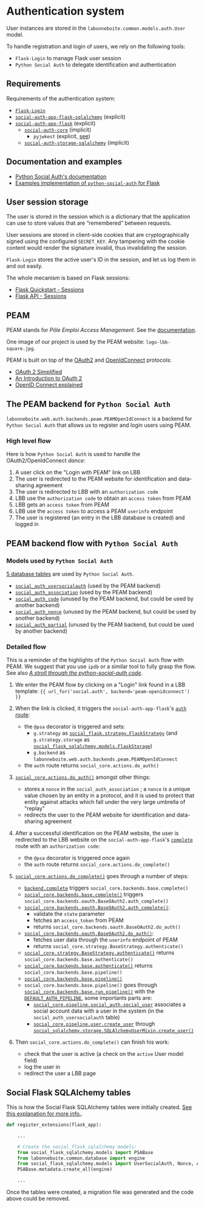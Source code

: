 # Authentication system

User instances are stored in the `labonneboite.common.models.auth.User` model.

To handle registration and login of users, we rely on the following tools:

- `Flask-Login` to manage Flask user session
- `Python Social Auth` to delegate identification and authentication

## Requirements

Requirements of the authentication system:

- [`Flask-Login`](https://github.com/maxcountryman/flask-login)
- [`social-auth-app-flask-sqlalchemy`](https://github.com/python-social-auth/social-app-flask-sqlalchemy) (explicit)
- [`social-auth-app-flask`](https://github.com/python-social-auth/social-app-flask) (explicit)
    - [`social-auth-core`](https://github.com/python-social-auth/social-core) (implicit)
        - `pyjwkest` (explicit, [see](https://github.com/python-social-auth/social-core/blob/0e2cce/requirements-openidconnect.txt))
    - [`social-auth-storage-sqlalchemy`](https://github.com/python-social-auth/social-storage-sqlalchemy) (implicit)

## Documentation and examples

- [Python Social Auth's documentation](https://python-social-auth.readthedocs.io/en/latest/)
- [Examples implementation of `python-social-auth` for Flask](https://github.com/python-social-auth/social-examples/tree/15f87f/example-flask)

## User session storage

The user is stored in the session which is a dictionary that the application can use to store values that are “remembered” between requests.

User sessions are stored in client-side cookies that are cryptographically signed using the configured `SECRET_KEY`. Any tampering with the cookie content would render the signature invalid, thus invalidating the session.

`Flask-Login` stores the active user's ID in the session, and let us log them in and out easily.

The whole mecanism is based on Flask sessions:

- [Flask Quickstart - Sessions](http://flask.pocoo.org/docs/0.12/quickstart/#sessions)
- [Flask API - Sessions](http://flask.pocoo.org/docs/0.12/api/#sessions)

## PEAM

PEAM stands for *Pôle Emploi Access Management*. See the [documentation](https://www-r.es-qvr-dev.fr/portail-developpeur-cms/home/catalogue-des-api/documentation-des-api/utiliser-les-api/authorization-code-flow.html).

One image of our project is used by the PEAM website: `logo-lbb-square.jpg`.

PEAM is built on top of the [OAuth2](https://oauth.net/2/) and [OpenIdConnect](http://openid.net/connect/) protocols:

- [OAuth 2 Simplified](https://aaronparecki.com/oauth-2-simplified/)
- [An Introduction to OAuth 2](https://www.digitalocean.com/community/tutorials/an-introduction-to-oauth-2)
- [OpenID Connect explained](https://connect2id.com/learn/openid-connect)

## The PEAM backend for `Python Social Auth`

`labonneboite.web.auth.backends.peam.PEAMOpenIdConnect` is a backend for `Python Social Auth` that allows us to register and login users using PEAM.

### High level flow

Here is how `Python Social Auth` is used to handle the OAuth2/OpenIdConnect *dance*:

1. A user click on the "Login with PEAM" link on LBB
2. The user is redirected to the PEAM website for identification and data-sharing agreement
3. The user is redirected to LBB with an `authorization code`
4. LBB use the `authorization code` to obtain an `access token` from PEAM
5. LBB gets an `access token` from PEAM
6. LBB use the `access token` to access a PEAM `userinfo` endpoint
7. The user is registered (an entry in the LBB database is created) and logged in

## PEAM backend flow with `Python Social Auth`

### Models used by `Python Social Auth`

[5 database tables](https://python-social-auth.readthedocs.io/en/latest/storage.html) are used by `Python Social Auth`.

- [`social_auth_usersocialauth`](https://github.com/python-social-auth/social-app-flask-sqlalchemy/blob/09610f/social_flask_sqlalchemy/models.py#L31) (used by the PEAM backend)
- [`social_auth_association`](https://github.com/python-social-auth/social-app-flask-sqlalchemy/blob/09610f/social_flask_sqlalchemy/models.py#L52) (used by the PEAM backend)
- [`social_auth_code`](https://github.com/python-social-auth/social-app-flask-sqlalchemy/blob/09610f/social_flask_sqlalchemy/models.py#L57) (unused by the PEAM backend, but could be used by another backend)
- [`social_auth_nonce`](https://github.com/python-social-auth/social-app-flask-sqlalchemy/blob/09610f/social_flask_sqlalchemy/models.py#L47) (unused by the PEAM backend, but could be used by another backend)
- [`social_auth_partial`](https://github.com/python-social-auth/social-app-flask-sqlalchemy/blob/09610f/social_flask_sqlalchemy/models.py#L62) (unused by the PEAM backend, but could be used by another backend)

### Detailed flow

This is a reminder of the highlights of the `Python Social Auth` flow with PEAM. We suggest that you use `ipdb` or a similar tool to fully grasp the flow. See also [*A stroll through the python-social-auth code*](http://www.leehodgkinson.com/blog/a-stroll-through-the-python-social-auth-code/).

1. We enter the PEAM flow by clicking on a "Login" link found in a LBB template: `{{ url_for('social.auth', backend='peam-openidconnect') }}`

2. When the link is clicked, it triggers the `social-auth-app-flask`'s [`auth` route](https://github.com/python-social-auth/social-app-flask/blob/747481/social_flask/routes.py#L11-L14):
    - the `@psa` decorator is triggered and sets:
        - `g.strategy` as [`social_flask.strategy.FlaskStrategy`](https://github.com/python-social-auth/social-app-flask/blob/747481/social_flask/strategy.py#L16-L56) (and `g.strategy.storage` as [`social_flask_sqlalchemy.models.FlaskStorage`](https://github.com/python-social-auth/social-app-flask-sqlalchemy/blob/09610f/social_flask_sqlalchemy/models.py#L67-L72))
        - `g.backend` as `labonneboite.web.auth.backends.peam.PEAMOpenIdConnect`
    - the `auth` route returns `social_core.actions.do_auth()`

3. [`social_core.actions.do_auth()`](https://github.com/python-social-auth/social-core/blob/0e2cce/social_core/actions.py#L7-L27) amongst other things:
    - stores a `nonce` in the `social_auth_association` ; a `nonce` is a unique value chosen by an entity in a protocol, and it is used to protect that entity against attacks which fall under the very large umbrella of "replay"
    - redirects the user to the PEAM website for identification and data-sharing agreement

4. After a successful identification on the PEAM website, the user is redirected to the LBB website on the `social-auth-app-flask`'s [`complete`](https://github.com/python-social-auth/social-app-flask/blob/747481/social_flask/routes.py#L17-L23) route with an `authorization code`:
    - the `@psa` decorator is triggered once again
    - the `auth` route returns `social_core.actions.do_complete()`

5. [`social_core.actions.do_complete()`](https://github.com/python-social-auth/social-core/blob/0e2cce/social_core/actions.py#L30-L98) goes through a number of steps:
    - [`backend.complete`](https://github.com/python-social-auth/social-core/blob/0e2cce/social_core/actions.py#L41) triggers `social_core.backends.base.complete()`
    - [`social_core.backends.base.complete()`](https://github.com/python-social-auth/social-core/blob/0e2cce/social_core/backends/base.py#L38-L39) triggers `social_core.backends.oauth.BaseOAuth2.auth_complete()`
    - [`social_core.backends.oauth.BaseOAuth2.auth_complete()`](https://github.com/python-social-auth/social-core/blob/0e2cce/social_core/backends/oauth.py#L383-L398):
        - validate the `state` parameter
        - fetches an `access_token` from PEAM
        - returns `social_core.backends.oauth.BaseOAuth2.do_auth()`
    - [`social_core.backends.oauth.BaseOAuth2.do_auth()`](https://github.com/python-social-auth/social-core/blob/0e2cce/social_core/backends/oauth.py#L400-L409):
        - fetches user data through the `userinfo` endpoint of PEAM
        - returns `social_core.strategy.BaseStrategy.authenticate()`
    - [`social_core.strategy.BaseStrategy.authenticate()`](https://github.com/python-social-auth/social-core/blob/0e2cce/social_core/strategy.py#L150-L157) returns `social_core.backends.base.authenticate()`
    - [`social_core.backends.base.authenticate()`](https://github.com/python-social-auth/social-core/blob/0e2cce/social_core/backends/base.py#L58-L79) returns `social_core.backends.base.pipeline()`
    - [`social_core.backends.base.pipeline()`](https://github.com/python-social-auth/social-core/blob/0e2cce/social_core/backends/base.py#L81-L89)
    - `social_core.backends.base.pipeline()` goes through [`social_core.backends.base.run_pipeline()`](https://github.com/python-social-auth/social-core/blob/0e2cce/social_core/backends/base.py#L97-L111) with the [`DEFAULT_AUTH_PIPELINE`](https://github.com/python-social-auth/social-core/blob/0e2cce/social_core/pipeline/__init__.py#L1-L43), some importants parts are:
        - [`social_core.pipeline.social_auth.social_user`](https://github.com/python-social-auth/social-core/blob/0e2cce/social_core/pipeline/social_auth.py#L17-L29) associates a social account data with a user in the system (in the `social_auth_usersocialauth` table)
        - [`social_core.pipeline.user.create_user`](https://github.com/python-social-auth/social-core/blob/0e2cce/social_core/pipeline/user.py#L64-L76) through [`social_sqlalchemy.storage.SQLAlchemyUserMixin.create_user()`](https://github.com/python-social-auth/social-storage-sqlalchemy/blob/e9223f/social_sqlalchemy/storage.py#L138-L140)

6. Then `social_core.actions.do_complete()` can finish his work:
    - check that the user is active (a check on the `active` User model field)
    - log the user in
    - redirect the user a LBB page

## Social Flask SQLAlchemy tables

This is how the Social Flask SQLAlchemy tables were initially created. [See this explanation for more info.](http://python-social-auth.readthedocs.io/en/latest/configuration/flask.html#models-setup).

```python
def register_extensions(flask_app):

    ...

    # Create the social_flask_sqlalchemy models:
    from social_flask_sqlalchemy.models import PSABase
    from labonneboite.common.database import engine
    from social_flask_sqlalchemy.models import UserSocialAuth, Nonce, Association, Code, Partial
    PSABase.metadata.create_all(engine)

    ...
```

Once the tables were created, a migration file was generated and the code above could be removed.
